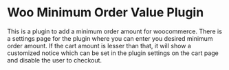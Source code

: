 ﻿# Woo Minimum Order Value Plugin
This is a plugin to add a minimum order amount for woocommerce. There is a settings page for the plugin where you can enter you desired minimum order amount. If the cart amount is lesser than that, it will show a customized notice which can be set in the plugin settings on the cart page and disable the user to checkout.
